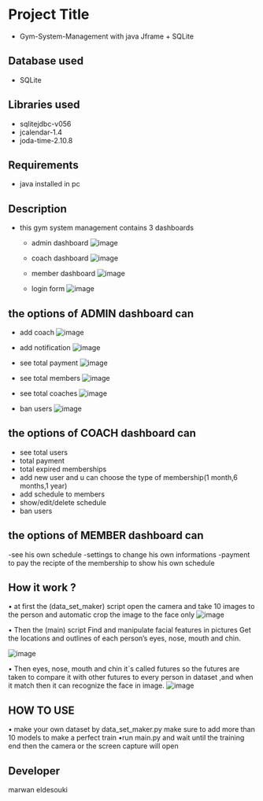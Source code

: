 # Project Title
- Gym-System-Management with java Jframe + SQLite

## Database used
-	SQLite

## Libraries used
- sqlitejdbc-v056
- jcalendar-1.4
- joda-time-2.10.8

## Requirements
-	java installed in pc

## Description
- this gym system management contains 3 dashboards

  - admin dashboard
    ![image](https://user-images.githubusercontent.com/37198610/181570991-24689c7c-14d6-46e1-aabc-c1a613a863e8.png)
  - coach dashboard
    ![image](https://user-images.githubusercontent.com/37198610/181571076-7dba826d-4d5a-448f-a4fe-ca736e7df039.png)

  - member dashboard
    ![image](https://user-images.githubusercontent.com/37198610/181571130-f61f1dc5-e657-4cd5-8ccc-29402fc6bcc9.png)

  - login form
    ![image](https://user-images.githubusercontent.com/37198610/181570930-5193242d-229b-4f83-81a3-d07e26ef85b3.png)

  
## the options of ADMIN dashboard can

  - add coach
    ![image](https://user-images.githubusercontent.com/37198610/181571395-23d38202-3437-46ab-bd1b-3fcd466e840b.png)

  - add notification
    ![image](https://user-images.githubusercontent.com/37198610/181571559-86590ab2-11ae-46ff-abd5-a9403bacee62.png)

  - see total payment
    ![image](https://user-images.githubusercontent.com/37198610/181571575-266722e1-e80c-470b-a006-7cad404916e0.png)

  - see total members
       ![image](https://user-images.githubusercontent.com/37198610/181571589-5c917a25-bf2d-497c-a46c-8dd97cb86c17.png)

  - see total coaches
    ![image](https://user-images.githubusercontent.com/37198610/181571611-7556720f-e3bb-4b0c-9385-a10f1c8b6a07.png)

  - ban users
    ![image](https://user-images.githubusercontent.com/37198610/181571658-6cb59552-97f8-4544-bd7e-2560922e3d38.png)

## the options of COACH dashboard can

  - see total users
  - total payment
  - total expired memberships
  - add new user and u can choose the type of membership(1 month,6 months,1 year)
  - add schedule to members
  - show/edit/delete schedule
  - ban users
## the options of MEMBER dashboard can 
  -see his own schedule
  -settings to change his own informations
  -payment to pay the recipte of the membership to show his own schedule
 


## How it work ?
•	at first the (data_set_maker) script open the camera and take 10 images to the person and automatic crop the image to the face only
 ![image](https://user-images.githubusercontent.com/37198610/181282326-a96a8d76-e758-4e26-bb1c-d09b494cd223.png)

•	Then the (main) script Find and manipulate facial features in pictures Get the locations and outlines of each person’s eyes, nose, mouth and chin.

 ![image](https://user-images.githubusercontent.com/37198610/181284463-d038d828-b857-40d7-bed9-bccb966cd4ba.png)

•	Then eyes, nose, mouth and chin it`s called futures so the futures are taken to compare it with other futures to every person in dataset ,and when it match then it can recognize the face in image.
 ![image](https://user-images.githubusercontent.com/37198610/181284617-dae03a9e-1fd7-41a3-81b6-fcceb4018db6.png)



## HOW TO USE
 • make your own dataset by data_set_maker.py
 make sure to add more than 10 models to make a perfect train
 •run main.py and wait until the training end then the camera or the screen capture will open

## Developer
marwan eldesouki
